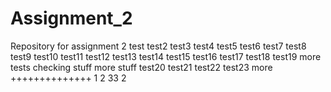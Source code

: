 # Assignment_2
Repository for assignment 2
test
test2
test3
test4
test5
test6
test7
test8
test9
test10
test11
test12
test13
test14
test15
test16
test17
test18
test19
more tests
checking stuff
more stuff
test20
test21
test22
test23
more ++++++++++++++
1
2
33
2
